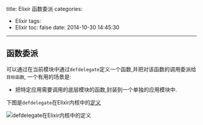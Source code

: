 title: Elixir 函数委派
categories:
  - Elixir
tags:
  - Elixir
toc: false
date: 2014-10-30 14:45:30
---

## 函数委派

可以通过在当前模块中通过`defdelegate`定义一个函数,并把对该函数的调用委派给`目标函数`, 一个有用的场景是:

- 把特定应用需要调用的底层模块的函数,封装到一个单独的应用模块中.

下图是`defdelegate`在Elixir内核中的[定义][defdelegate]

![`defdelegate`在Elixir内核中的定义][elixir-defdelegate.png]


 [elixir-defdelegate.png]: /assets/images/elixir-defdelegate.png
 [defdelegate]: http://elixir-lang.org/docs/stable/elixir/Kernel.html#defdelegate/2